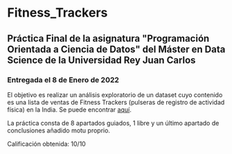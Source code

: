 # Fitness_Trackers

## Práctica Final de la asignatura "Programación Orientada a Ciencia de Datos" del Máster en Data Science de la Universidad Rey Juan Carlos
### Entregada el 8 de Enero de 2022


El objetivo es realizar un análisis exploratorio de un dataset cuyo contenido es una lista de ventas de Fitness Trackers (pulseras de registro de actividad física) en la India. Se puede encontrar [aquí](https://www.kaggle.com/devsubhash/fitness-trackers-products-ecommerce).


La práctica consta de 8 apartados guiados, 1 libre y un último apartado de conclusiones añadido motu proprio.



Calificación obtenida: 10/10
